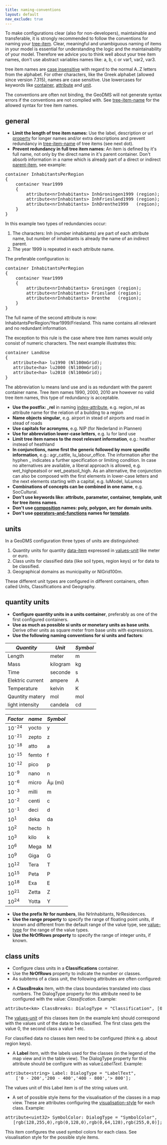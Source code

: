 ```yaml
---
title: naming-conventions
layout: default
nav_exclude: true
---
```

To make configurations clear (also for non-developers), maintainable and transferable, it is strongly recommended to follow the conventions for naming your [tree-item](tree-item). Clear, meaningful and
unambiguous naming of items in your model is essential for understanding the logic and the maintainability of your model. Therefore we advice you to think well about your tree item names, don't use abstract variables names like: a, b, c or var1, var2, var3.

tree item names are [case insensitive](wikt:case_insensitive#English "wikilink") with regard to the normal A..Z letters from the alphabet. For other characters, like the Greek alphabet (allowed since version 7.315), names are case
sensitive. Use lowercases for keywords like [container](container), [attribute](attribute) and [unit](unit).

The conventions are often not binding, the GeoDMS will not generate syntax errors if the conventions are not complied with. See [tree-item-name](tree-item-name) for the allowed syntax for tree item names.

## general

- **Limit the length of tree item names:** 
    Use the label, description or url [property](property) for longer names and/or extra descriptions and prevent redundancy in [tree-item-name](tree-item-name) of tree items (see next dot).
- **Prevent redundancy in full tree item names:** An item is defined by it's full name, not only by the direct name in it's parent container. Don't absorb information in a name which is already part of a direct or indirect [parent-item](parent-item), see example:

<pre>
container InhabitantsPerRegion
{
    container Year1999
    { 
        attribute&lt;nrInhabitants&gt; InhGroningen1999 (region);
        attribute&lt;nrInhabitants&gt; InhFriesland1999 (region);
        attribute&lt;nrInhabitants&gt; InhDrenthe1999   (region);
    }
}
</pre>

In this example two types of redundancies occur:

1. The characters: Inh (number inhabitants) are part of each attribute name, but number of inhabitants is already the name of an indirect parent.
2. The year 1999 is repeated in each attribute name.

The preferable configuration is:

<pre>
container InhabitantsPerRegion
{
    container Year1999
    { 
        attribute&lt;nrInhabitants&gt; Groningen (region);
        attribute&lt;nrInhabitants&gt; Friesland (region);
        attribute&lt;nrInhabitants&gt; Drenthe   (region);
    }
}
</pre>

The full name of the second attribute is now: InhabitantsPerRegion/Year1999/Friesland. This name contains all relevant and no redundant information.

The exception to this rule is the case where tree item names would only consist of numeric characters. The next example illustrates this:

<pre>
container LandUse
{ 
   attribute&lt;ha&gt; lu1990 (Nl100mGrid);
   attribute&lt;ha&gt; lu2000 (Nl100mGrid);
   attribute&lt;ha&gt; lu2010 (Nl100mGrid);
}
</pre>

The abbreviation lu means land use and is as redundant with the parent container name. Tree item names 1990, 2000, 2010 are however no valid tree item names, this type of redundancy is acceptable.

- **Use the postfix: _rel** in naming [index-attribute](index-attribute), e.g. region_rel as attribute name for the relation of a building to a region
- **Name objects singular**, e.g. airport in stead of airports and road in stead of roads
- **Use capitals for acronyms**, e.g. NIP (for Nederland in Plannen)
- **Use for abbreviation lower-case letters**, e.g. lu for land use 
- **Limit tree item names to the most relevant information**, e.g.: heather instead of heathland
- **In conjunctions, name first the generic followed by more specific information**, e.g.: agr_cattle, lu_labour_office. The information after the hyphen _ indicates a further specification or limiting condition. In case no alternatives are available, a liberal approach is allowed, e.g. wet_highpeatsoil or wet_peatsoil_high. As an alternative, the conjunction can also be composed with the first elements in lower-case letters and the next elements starting with a capital, e.g. luModel, luLumos
- **Combinations of concepts can be combined in one name**, e.g. SocCultural.
- **Don't use keywords like: attribute, parameter, container, template, unit for tree items names**.
- **Don't use [composition](composition) names: poly, polygon, arc for domain units**. 
- **Don't use [operators-and-functions](operators-and-functions) names for [template](template)**.

## units

In a GeoDMS configuration three types of units are distinguished:

1. Quantity units for quantity [data-item](data-item) expressed in [values-unit](values-unit) like meter or euro.
2. Class units for classified data (like soil types, region keys) or for data to be classified.
3. Geographical domains as municipality or NlGrid100m.

These different unit types are configured in different containers, often called Units, Classifications and Geography.

## quantity units

- **Configure quantity units in a units container**, preferably as one of the first configured containers.
- **Use as much as possible si units or monetary units as base units**. Derive other units as square meter from base units with expressions.
- **Use the following naming conventions for si units and factors**:

| *Quantity*       | *Unit*   | *Symbol* |
|------------------|----------|----------|
| Length           | meter    | m        |
| Mass             | kilogram | kg       |
| Time             | seconde  | s        |
| Elektric current | ampere   | A        |
| Temperature      | kelvin   | K        |
| Qauntity matery  | mol      | mol      |
| light intensity  | candela  | cd       |

| *Factor*         | *name* | *Symbol* |
|------------------|--------|----------|
| 10<sup>-24</sup> | yocto  | y        |
| 10<sup>-21</sup> | zepto  | z        |
| 10<sup>-18</sup> | atto   | a        |
| 10<sup>-15</sup> | femto  | f        |
| 10<sup>-12</sup> | pico   | p        |
| 10<sup>-9</sup>  | nano   | n        |
| 10<sup>-6</sup>  | micro  | Âµ (mi)  |
| 10<sup>-3</sup>  | milli  | m        |
| 10<sup>-2</sup>  | centi  | c        |
| 10<sup>-1</sup>  | deci   | d        |
| 10<sup>1</sup>   | deka   | da       |
| 10<sup>2</sup>   | hecto  | h        |
| 10<sup>3</sup>   | kilo   | k        |
| 10<sup>6</sup>   | Mega   | M        |
| 10<sup>9</sup>   | Giga   | G        |
| 10<sup>12</sup>  | Tera   | T        |
| 10<sup>15</sup>  | Peta   | P        |
| 10<sup>18</sup>  | Exa    | E        |
| 10<sup>21</sup>  | Zetta  | Z        |
| 10<sup>24</sup>  | Yotta  | Y        |

- **Use the prefix Nr for numbers**, like NrInhabitants, NrResidences.
- **Use the range property** to specify the range of floating point units, if known and different from the default range of the value type, see [value-type](value-type) for the range of the value types.
- **Use the NrOfRows property** to specify the range of integer units, if known.

## class units

- Configure class units in a **Classifications** container.
- Use the **NrOfRows** property to indicate the number or classes.
- As subitems of a class unit, the following attributes are often configured:

* A **ClassBreaks** item, with the class boundaries translated into class numbers. The DialogType property for this attribute need to be configured with the value: *Classification*. Example:

<pre>
attribute&lt;km&gt; ClassBreaks: DialogType = "Classification", [0,200,400,800]; 
</pre>

The [values-unit](values-unit) of this classes item (in the example km) should correspond with the values unit of the data to be classified. The first class gets the value 0, the second class a value 1 etc.

For classified data no classes item need to be configured (think e.g. about region keys).

* A **Label** item, with the labels used for the classes (in the legend of the map view and in the table view). The DialogType property for this attribute should be configure with as value:*LabelText*. Example:

<pre>
attribute&lt;string&gt; Label: DialogType = "LabelText",
    ['0 - 200','200 - 400','400 - 800','> 800']; 
</pre>

The values unit of this Label item is of the string values unit.

*  A set of possible style items for the visualisation of the classes in a map view. These are attributes configuring the [visualisation-style](visualisation-style) for each class. Example:

<pre>
attribute&lt;uint32&gt; SymbolColor: DialogType = "SymbolColor",
   [rgb(128,255,0),rgb(0,128,0),rgb(0,64,128),rgb(255,0,0)]; 
</pre>

This item configures the used symbol colors for each class. See visualisation style for the possible style items.
